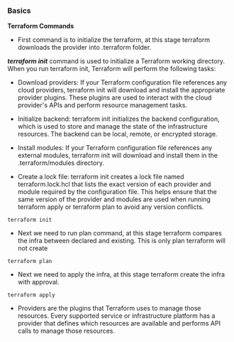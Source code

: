 ### Basics





**Terraform Commands**

* First command is to initialize the terraform, at this stage terraform downloads the provider into .terraform folder.

***terraform init*** command is used to initialize a Terraform working directory. When you run terraform init, Terraform will perform the following tasks:

* Download providers: If your Terraform configuration file references any cloud providers, terraform init will download and install the appropriate provider plugins. These plugins are used to interact with the cloud provider's APIs and perform resource management tasks.

* Initialize backend: terraform init initializes the backend configuration, which is used to store and manage the state of the infrastructure resources. The backend can be local, remote, or encrypted storage.

* Install modules: If your Terraform configuration file references any external modules, terraform init will download and install them in the .terraform/modules directory.

* Create a lock file: terraform init creates a lock file named terraform.lock.hcl that lists the exact version of each provider and module required by the configuration file. This helps ensure that the same version of the provider and modules are used when running terraform apply or terraform plan to avoid any version conflicts.

```
terraform init
```

* Next we need to run plan command, at this stage terraform compares the infra between declared and existing. This is only plan terraform will not create

```
terraform plan
```

* Next we need to apply the infra, at this stage terraform create the infra with approval.

```
terraform apply
```

* Providers are the plugins that Terraform uses to manage those resources. Every supported service or infrastructure platform has a provider that defines which resources are available and performs API calls to manage those resources.
